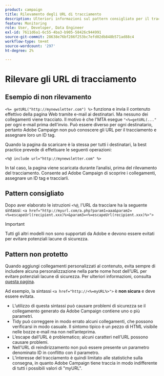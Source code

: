 ```yaml
---
product: campaign
title: Rilevamento degli URL di tracciamento
description: Ulteriori informazioni sul pattern consigliato per il tracciamento degli URL
feature: Monitoring
role: User, Developer, Data Engineer
exl-id: 7611d6a1-6c55-4ba3-b905-58426c944991
source-git-commit: 28638e76bf286f253bc7efd02db848b571ad88c4
workflow-type: tm+mt
source-wordcount: '297'
ht-degree: 2%

---
```


# Rilevare gli URL di tracciamento

## Esempio di non rilevamento

`<%= getURL("http://mynewsletter.com") %>` funziona e invia il contenuto effettivo della pagina Web tramite e-mail ai destinatari. Ma nessuno dei collegamenti viene tracciato. Il motivo è che l&#39;MTA esegue `"<%=getURL(..."` per ogni e-mail prima dell&#39;invio. Può essere diverso per ogni destinatario, pertanto Adobe Campaign non può conoscere gli URL per il tracciamento e assegnare loro un ID tag.

Quando la pagina da scaricare è la stessa per tutti i destinatari, la best practice prevede di effettuare le seguenti operazioni:

`<%@ include url="http://mynewsletter.com" %>`

In tal caso, la pagina viene scaricata durante l’analisi, prima del rilevamento del tracciamento. Consente ad Adobe Campaign di scoprire i collegamenti, assegnare un ID tag e tracciarli.

## Pattern consigliato

Dopo aver elaborato le istruzioni `<%@`, l&#39;URL da tracciare ha la seguente sintassi: `<a href="http://myurl.com/a.php?param1=aaa&param2=<%=escapeUrl(recipient.xxx)%>&param3=<%=escapeUrl(recipient.xxx)%>">`

>[!IMPORTANT]
>
>Tutti gli altri modelli non sono supportati da Adobe e devono essere evitati per evitare potenziali lacune di sicurezza.

## Pattern non protetto

Quando aggiungi collegamenti personalizzati al contenuto, evita sempre di includere alcuna personalizzazione nella parte nome host dell’URL per evitare potenziali lacune di sicurezza. Per ulteriori informazioni, consulta [questa pagina](../../installation/using/privacy.md#url-personalization).

Ad esempio, la sintassi `<a href="http://<%=myURL%>">` è **non sicura** e deve essere evitata.

* L’utilizzo di questa sintassi può causare problemi di sicurezza se il collegamento generato da Adobe Campaign contiene uno o più parametri.
* Tidy può correggere in modo errato alcuni collegamenti, che possono verificarsi in modo casuale. Il sintomo tipico è un pezzo di HTML visibile nelle bozze e-mail ma non nell’anteprima.
* L’escape dall’URL è problematico; alcuni caratteri nell’URL possono causare problemi.
* Nell&#39;URL di reindirizzamento non può essere presente un parametro denominato ID in conflitto con il parametro.
* L’interesse del tracciamento è quindi limitato alle statistiche sulla consegna, in quanto Adobe Campaign tiene traccia in modo indifferente di tutti i possibili valori di &quot;myURL&quot;.
